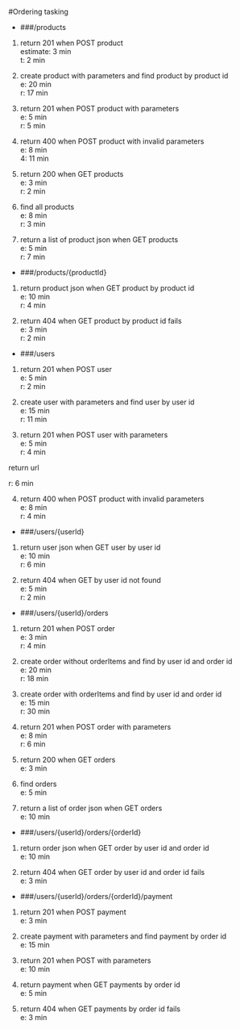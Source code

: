 #Ordering tasking

* ###/products

1. return 201 when POST product  
 estimate: 3 min  
 t: 2 min


2. create product with parameters and find product by product id  
 e: 20 min  
 r: 17 min
  
  
3. return 201 when POST product with parameters  
 e: 5 min  
 r: 5 min
  
  
4. return 400 when POST product with invalid parameters  
 e: 8 min  
 4: 11 min
  
  
5. return 200 when GET products  
 e: 3 min  
 r: 2 min
  

6. find all products  
 e: 8 min  
 r: 3 min
  
  
7. return a list of product json when GET products  
 e: 5 min  
 r: 7 min
  

* ###/products/{productId}

1. return product json when GET product by product id  
 e: 10 min  
 r: 4 min
  
    
  
2. return 404 when GET product by product id fails  
 e: 3 min  
 r: 2 min
  
  
  
 

* ###/users

1. return 201 when POST user  
 e: 5 min  
 r: 2 min
  
  
 
2. create user with parameters and find user by user id  
 e: 15 min  
 r: 11 min
  
  
  
3. return 201 when POST user with parameters  
 e: 5 min  
 r: 4 min
  
  
  return url
  
  r: 6 min
  
  
4. return 400 when POST product with invalid parameters  
 e: 8 min  
 r: 4 min
    

    

  
  
 

* ###/users/{userId}

1. return user json when GET user by user id  
e: 10 min  
r: 6 min
 
2. return 404 when GET by user id not found  
 e: 5 min  
 r: 2 min
  
  
* ###/users/{userId}/orders

1. return 201 when POST order  
 e: 3 min  
 r: 4 min
  

2. create order without orderItems and find by user id and order id  
 e: 20 min  
 r: 18 min  
    
   
3. create order with orderItems and find by user id and order id  
 e: 15 min  
 r: 30 min
    
    
4. return 201 when POST order with parameters  
 e: 8 min  
 r: 6 min
  
    
5. return 200 when GET orders  
 e: 3 min  
  
  
6. find orders  
 e: 5 min  
  
 
7. return a list of order json when GET orders  
 e: 10 min  
  
  
    
 

* ###/users/{userId}/orders/{orderId}

1. return order json when GET order by user id and order id  
 e: 10 min  
  
  

2. return 404 when GET order by user id and order id fails  
 e: 3 min  
  
  
   
* ###/users/{userId}/orders/{orderId}/payment

1. return 201 when POST payment  
 e: 3 min  
  
  
  
 
2. create payment with parameters and find payment by order id  
 e: 15 min  
  
  

3. return 201 when POST with parameters  
 e: 10 min  
  
  
  

4. return payment when GET payments by order id   
 e: 5 min  
  
  
  
 
5. return 404 when GET payments by  order id fails  
 e: 3 min  
  
  
  
